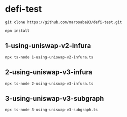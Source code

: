 # defi-test

`git clone https://github.com/marosaba83/defi-test.git`

`npm install`


## 1-using-uniswap-v2-infura
`npx ts-node 1-using-uniswap-v2-infura.ts`

## 2-using-uniswap-v3-infura
`npx ts-node 2-using-uniswap-v3-infura.ts`

## 3-using-uniswap-v3-subgraph
`npx ts-node 3-using-uniswap-v3-subgraph.ts`
